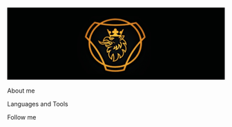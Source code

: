 ![Header](https://github.com/AlexeyLVB/AlexeyLVB/blob/main/assets/saab_griffin.jpg)

About me

Languages and Tools

Follow me
